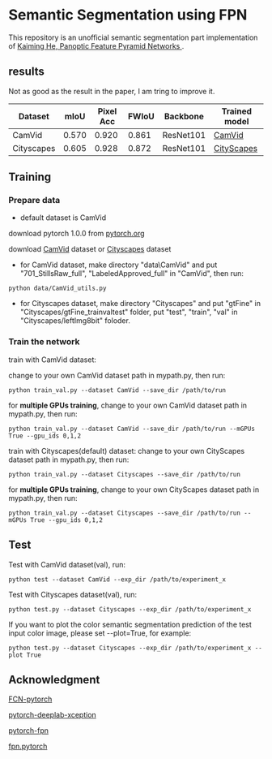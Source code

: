# Semantic Segmentation using FPN

This repository is an unofficial semantic segmentation part implementation of [Kaiming He, Panoptic Feature Pyramid Networks
](https://arxiv.org/abs/1901.02446).

## results

Not as good as the result in the paper, I am tring to improve it.

| Dataset    | mIoU  | Pixel Acc | FWIoU | Backbone  | Trained model                                                                             |
| ---------- | ----- | --------- | ----- | --------- | ----------------------------------------------------------------------------------------- |
| CamVid     | 0.570 | 0.920     | 0.861 | ResNet101 | [CamVid](https://drive.google.com/file/d/1l7y6uKXhogECZd3Pw4BMl3R5TUvAA4Vw/view?usp=sharing) |
| Cityscapes | 0.605 | 0.928     | 0.872 | ResNet101 | [CityScapes](https://drive.google.com/open?id=1Dw1dyKStNo65IlQM_ORlanHLE-rmJ0ak)             |

## Training

### Prepare data

- default dataset is CamVid

download pytorch 1.0.0 from [pytorch.org](https://pytorch.org)

download [CamVid](http://mi.eng.cam.ac.uk/research/projects/VideoRec/CamVid/) dataset or [Cityscapes](https://www.cityscapes-dataset.com/) dataset

- for CamVid dataset, make directory "data\CamVid" and put "701_StillsRaw_full", "LabeledApproved_full" in "CamVid", then run:

```
python data/CamVid_utils.py  
```

- for Cityscapes dataset, make directory "Cityscapes" and put "gtFine" in "Cityscapes/gtFine_trainvaltest" folder, put "test", "train", "val" in "Cityscapes/leftImg8bit" foloder.

### Train the network

train with CamVid dataset:

change to your own CamVid dataset path in mypath.py, then run:

```
python train_val.py --dataset CamVid --save_dir /path/to/run
```

for **multiple GPUs training**, change to your own CamVid dataset path in mypath.py, then run:

```
python train_val.py --dataset CamVid --save_dir /path/to/run --mGPUs True --gpu_ids 0,1,2
```

train with Cityscapes(default) dataset:
change to your own CityScapes dataset path in mypath.py, then run:

```
python train_val.py --dataset Cityscapes --save_dir /path/to/run
```

for **multiple GPUs training**, change to your own CityScapes dataset path in mypath.py, then run:

```
python train_val.py --dataset Cityscapes --save_dir /path/to/run --mGPUs True --gpu_ids 0,1,2
```

## Test

Test with CamVid dataset(val), run:

```
python test --dataset CamVid --exp_dir /path/to/experiment_x
```

Test with Cityscapes dataset(val), run:

```
python test.py --dataset Cityscapes --exp_dir /path/to/experiment_x
```

If you want to plot the color semantic segmentation prediction of the test input color image, please set --plot=True, for example:

```
python test.py --dataset Cityscapes --exp_dir /path/to/experiment_x --plot True
```

## Acknowledgment

[FCN-pytorch](https://github.com/pochih/FCN-pytorch)

[pytorch-deeplab-xception](https://github.com/jfzhang95/pytorch-deeplab-xception)

[pytorch-fpn](https://github.com/kuangliu/pytorch-fpn)

[fpn.pytorch](https://github.com/jwyang/fpn.pytorch)
